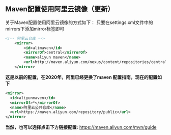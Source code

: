 ## Maven配置使用阿里云镜像（更新）

关于Maven配置使用阿里云镜像的方式如下：
只要在settings.xml文件中的mirrors下添加mirror标签即可

```xml
<!-- 阿里云仓库 -->
    <mirror>
        <id>alimaven</id>
        <mirrorOf>central</mirrorOf>
        <name>aliyun maven</name>
        <url>http://maven.aliyun.com/nexus/content/repositories/central/</url>
    </mirror>
```

**这是以前的配置，在2020年，阿里已经更换了maven 配置指南，现在的配置如下**

```xml
<mirror>
  <id>aliyunmaven</id>
  <mirrorOf>*</mirrorOf>
  <name>阿里云公共仓库</name>
  <url>https://maven.aliyun.com/repository/public</url>
</mirror>
```



**当然，也可以选择点击下方链接配置:**
https://maven.aliyun.com/mvn/guide